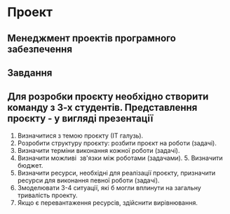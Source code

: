 # Проект

## Менеджмент проектів програмного забезпечення

## Завдання
## Для розробки проєкту необхідно створити команду з 3-х студентів. Представлення проєкту - у вигляді презентації
1. Визначитися з темою проєкту (ІТ галузь).
2. Розробити структуру проєкту: розбити проєкт на роботи (задачі).
3. Визначити терміни виконання кожної роботи (задачі).
4. Визначити можливі  зв'язки між роботами (задачами).
5. Визначити бюджет.
6. Визначити ресурси, необхідні для реалізації проєкту, призначити ресурси для виконання певної роботи (задачі).
7. Змоделювати 3-4 ситуації, які б могли вплинути на загальну тривалість проекту.
8. Якщо є перевантаження ресурсів, здійснити вирівнювання. 
